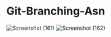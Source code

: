 # Git-Branching-Asn

![Screenshot (161)](https://user-images.githubusercontent.com/96731054/213902737-79737f8b-1594-4491-b202-a4a7e47073af.png)
![Screenshot (162)](https://user-images.githubusercontent.com/96731054/213902739-e1d85f4b-9e5b-4cf4-b261-366a6a2b6654.png)
